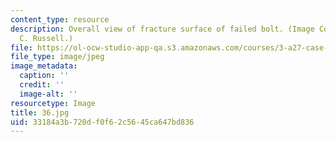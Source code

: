 ```yaml
---
content_type: resource
description: Overall view of fracture surface of failed bolt. (Image Courtesy of Kenneth
  C. Russell.)
file: https://ol-ocw-studio-app-qa.s3.amazonaws.com/courses/3-a27-case-studies-in-forensic-metallurgy-fall-2007/33184a3b720df0f62c5645ca647bd836_36.jpg
file_type: image/jpeg
image_metadata:
  caption: ''
  credit: ''
  image-alt: ''
resourcetype: Image
title: 36.jpg
uid: 33184a3b-720d-f0f6-2c56-45ca647bd836
---
```


